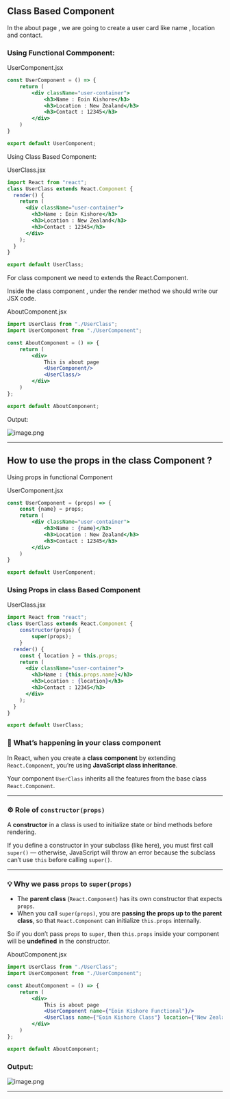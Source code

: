 ## Class Based Component

In the about page , we are going to create a user card like name , location and contact.

### Using Functional Commponent:

UserComponent.jsx

```jsx
const UserComponent = () => {
    return (
        <div className="user-container">
            <h3>Name : Eoin Kishore</h3>
            <h3>Location : New Zealand</h3>
            <h3>Contact : 12345</h3>
        </div>
    )
}

export default UserComponent;
```

Using Class Based Component:

UserClass.jsx

```jsx
import React from "react";
class UserClass extends React.Component {
  render() {
    return (
      <div className="user-container">
        <h3>Name : Eoin Kishore</h3>
        <h3>Location : New Zealand</h3>
        <h3>Contact : 12345</h3>
      </div>
    );
  }
}

export default UserClass;
```

For class component we need to extends the React.Component.

Inside the class component , under the render method we should write our JSX code.

AboutComponent.jsx

```jsx
import UserClass from "./UserClass";
import UserComponent from "./UserComponent";

const AboutComponent = () => {
    return (
        <div>
            This is about page
            <UserComponent/>
            <UserClass/>
        </div>
    )
};

export default AboutComponent;
```

Output:

![image.png](attachment:f7d8de85-5128-4001-9152-f7801d5ca0fc:image.png)

---

## How to use the props in the class Component ?

Using props in functional Component

UserComponent.jsx

```jsx
const UserComponent = (props) => {
    const {name} = props;
    return (
        <div className="user-container">
            <h3>Name : {name}</h3>
            <h3>Location : New Zealand</h3>
            <h3>Contact : 12345</h3>
        </div>
    )
}

export default UserComponent;
```

### Using Props in class Based Component

UserClass.jsx

```jsx
import React from "react";
class UserClass extends React.Component {
    constructor(props) {
        super(props);
    }
  render() {
    const { location } = this.props;
    return (
      <div className="user-container">
        <h3>Name : {this.props.name}</h3>
        <h3>Location : {location}</h3>
        <h3>Contact : 12345</h3>
      </div>
    );
  }
}

export default UserClass;
```

### 🧠 What’s happening in your class component

In React, when you create a **class component** by extending `React.Component`, you’re using **JavaScript class inheritance**.

Your component `UserClass` inherits all the features from the base class `React.Component`.

---

### ⚙️ Role of `constructor(props)`

A **constructor** in a class is used to initialize state or bind methods before rendering.

If you define a constructor in your subclass (like here), you must first call `super()` — otherwise, JavaScript will throw an error because the subclass can’t use `this` before calling `super()`.

---

### 💡 Why we pass `props` to `super(props)`

- The **parent class** (`React.Component`) has its own constructor that expects `props`.
- When you call `super(props)`, you are **passing the props up to the parent class**, so that `React.Component` can initialize `this.props` internally.

So if you don’t pass `props` to `super`, then `this.props` inside your component will be **undefined** in the constructor.

AboutComponent.jsx

```jsx
import UserClass from "./UserClass";
import UserComponent from "./UserComponent";

const AboutComponent = () => {
    return (
        <div>
            This is about page
            <UserComponent name={"Eoin Kishore Functional"}/>
            <UserClass name={"Eoin Kishore Class"} location={"New Zealand Class"}/>
        </div>
    )
};

export default AboutComponent;
```

### Output:

![image.png](attachment:2bf475cd-5f19-4b8b-9550-49bce276985e:image.png)

---